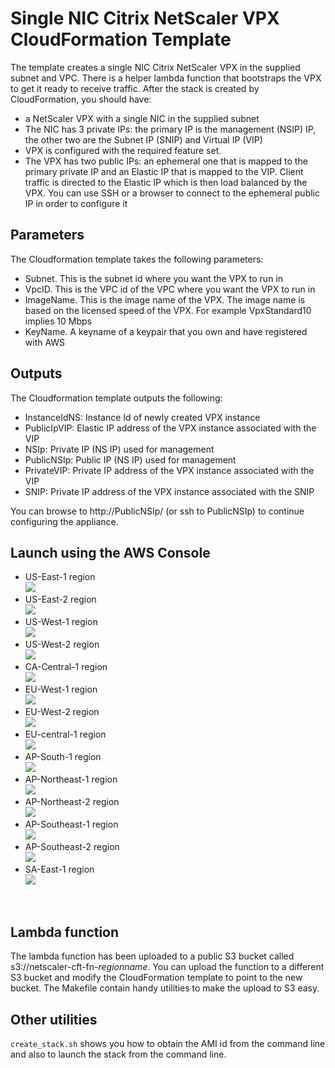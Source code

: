 # Single NIC Citrix NetScaler VPX CloudFormation Template
The template creates a single NIC Citrix NetScaler VPX in the supplied subnet and VPC. There is a helper lambda function that bootstraps the VPX to get it ready to receive traffic. After the stack is created by CloudFormation, you should have:
* a NetScaler VPX with a single NIC in the supplied subnet
* The NIC has 3 private IPs: the primary IP is the management (NSIP) IP, the other two are the Subnet IP (SNIP) and Virtual IP (VIP)
* VPX is configured with the required feature set.
* The VPX has two public IPs: an ephemeral one that is mapped to the primary private IP and an Elastic IP that is mapped to the VIP. Client traffic is directed to the Elastic IP which is then load balanced by the VPX. You can use SSH or a browser to connect to the ephemeral public IP in order to configure it

## Parameters
The Cloudformation template takes the following parameters:
* Subnet. This is the subnet id where you want the VPX to run in
* VpcID. This is the VPC id of the VPC where you want the VPX to run in
* ImageName. This is the image name of the VPX. The image name is based on the licensed speed of the VPX. For example VpxStandard10 implies 10 Mbps
* KeyName. A keyname of a keypair that you own and have registered with AWS

## Outputs
The Cloudformation template outputs the following:
* InstanceIdNS: Instance Id of newly created VPX instance
* PublicIpVIP: Elastic IP address of the VPX instance associated with the VIP
* NSIp: Private IP (NS IP) used for management
* PublicNSIp: Public IP (NS IP) used for management
* PrivateVIP: Private IP address of the VPX instance associated with the VIP
* SNIP: Private IP address of the VPX instance associated with the SNIP

You can browse to http://PublicNSIp/ (or ssh to PublicNSIp) to continue configuring the appliance.

## Launch using the AWS Console


 - US-East-1 region  
   <a href="https://console.aws.amazon.com/cloudformation/home?region=us-east-1#/stacks/new?stackName=NetScalerVPX-SingleNic&templateURL=https://s3-us-west-2.amazonaws.com/citrix-netscaler-cft/netscaler-1nic-lambda-init.template">
    <img src="https://s3.amazonaws.com/cloudformation-examples/cloudformation-launch-stack.png"/></a> 
- US-East-2 region  
   <a href="https://console.aws.amazon.com/cloudformation/home?region=us-east-2#/stacks/new?stackName=NetScalerVPX-SingleNic&templateURL=https://s3-us-west-2.amazonaws.com/citrix-netscaler-cft/netscaler-1nic-lambda-init.template">
    <img src="https://s3.amazonaws.com/cloudformation-examples/cloudformation-launch-stack.png"/></a> 
- US-West-1 region  
   <a href="https://console.aws.amazon.com/cloudformation/home?region=us-west-1#/stacks/new?stackName=NetScalerVPX-SingleNic&templateURL=https://s3-us-west-2.amazonaws.com/citrix-netscaler-cft/netscaler-1nic-lambda-init.template">
    <img src="https://s3.amazonaws.com/cloudformation-examples/cloudformation-launch-stack.png"/></a> 
- US-West-2 region  
   <a href="https://console.aws.amazon.com/cloudformation/home?region=us-west-2#/stacks/new?stackName=NetScalerVPX-SingleNic&templateURL=https://s3-us-west-2.amazonaws.com/citrix-netscaler-cft/netscaler-1nic-lambda-init.template">
    <img src="https://s3.amazonaws.com/cloudformation-examples/cloudformation-launch-stack.png"/></a> 
- CA-Central-1 region  
   <a href="https://console.aws.amazon.com/cloudformation/home?region=ca-central-1#/stacks/new?stackName=NetScalerVPX-SingleNic&templateURL=https://s3-us-west-2.amazonaws.com/citrix-netscaler-cft/netscaler-1nic-lambda-init.template">
    <img src="https://s3.amazonaws.com/cloudformation-examples/cloudformation-launch-stack.png"/></a> 
- EU-West-1 region  
   <a href="https://console.aws.amazon.com/cloudformation/home?region=eu-west-1#/stacks/new?stackName=NetScalerVPX-SingleNic&templateURL=https://s3-us-west-2.amazonaws.com/citrix-netscaler-cft/netscaler-1nic-lambda-init.template">
    <img src="https://s3.amazonaws.com/cloudformation-examples/cloudformation-launch-stack.png"/></a> 
- EU-West-2 region  
   <a href="https://console.aws.amazon.com/cloudformation/home?region=eu-west-2#/stacks/new?stackName=NetScalerVPX-SingleNic&templateURL=https://s3-us-west-2.amazonaws.com/citrix-netscaler-cft/netscaler-1nic-lambda-init.template">
    <img src="https://s3.amazonaws.com/cloudformation-examples/cloudformation-launch-stack.png"/></a> 
- EU-central-1 region  
   <a href="https://console.aws.amazon.com/cloudformation/home?region=eu-central-1#/stacks/new?stackName=NetScalerVPX-SingleNic&templateURL=https://s3-us-west-2.amazonaws.com/citrix-netscaler-cft/netscaler-1nic-lambda-init.template">
    <img src="https://s3.amazonaws.com/cloudformation-examples/cloudformation-launch-stack.png"/></a> 
- AP-South-1 region  
   <a href="https://console.aws.amazon.com/cloudformation/home?region=ap-south-1#/stacks/new?stackName=NetScalerVPX-SingleNic&templateURL=https://s3-us-west-2.amazonaws.com/citrix-netscaler-cft/netscaler-1nic-lambda-init.template">
    <img src="https://s3.amazonaws.com/cloudformation-examples/cloudformation-launch-stack.png"/></a> 
- AP-Northeast-1 region  
   <a href="https://console.aws.amazon.com/cloudformation/home?region=ap-northeast-1#/stacks/new?stackName=NetScalerVPX-SingleNic&templateURL=https://s3-us-west-2.amazonaws.com/citrix-netscaler-cft/netscaler-1nic-lambda-init.template">
    <img src="https://s3.amazonaws.com/cloudformation-examples/cloudformation-launch-stack.png"/></a> 
- AP-Northeast-2 region  
   <a href="https://console.aws.amazon.com/cloudformation/home?region=ap-northeast-2#/stacks/new?stackName=NetScalerVPX-SingleNic&templateURL=https://s3-us-west-2.amazonaws.com/citrix-netscaler-cft/netscaler-1nic-lambda-init.template">
    <img src="https://s3.amazonaws.com/cloudformation-examples/cloudformation-launch-stack.png"/></a> 
- AP-Southeast-1 region  
   <a href="https://console.aws.amazon.com/cloudformation/home?region=ap-southeast-1#/stacks/new?stackName=NetScalerVPX-SingleNic&templateURL=https://s3-us-west-2.amazonaws.com/citrix-netscaler-cft/netscaler-1nic-lambda-init.template">
    <img src="https://s3.amazonaws.com/cloudformation-examples/cloudformation-launch-stack.png"/></a> 
- AP-Southeast-2 region  
   <a href="https://console.aws.amazon.com/cloudformation/home?region=ap-southeast-2#/stacks/new?stackName=NetScalerVPX-SingleNic&templateURL=https://s3-us-west-2.amazonaws.com/citrix-netscaler-cft/netscaler-1nic-lambda-init.template">
    <img src="https://s3.amazonaws.com/cloudformation-examples/cloudformation-launch-stack.png"/></a> 
- SA-East-1 region  
   <a href="https://console.aws.amazon.com/cloudformation/home?region=sa-east-1#/stacks/new?stackName=NetScalerVPX-SingleNic&templateURL=https://s3-us-west-2.amazonaws.com/citrix-netscaler-cft/netscaler-1nic-lambda-init.template">
    <img src="https://s3.amazonaws.com/cloudformation-examples/cloudformation-launch-stack.png"/></a> 

<br>

## Lambda function
The lambda function has been uploaded to a public S3 bucket called s3://netscaler-cft-fn-<i>regionname</i>. You can upload the function to a different S3 bucket and modify the CloudFormation template to point to the new bucket. The Makefile contain handy utilities to make the upload to S3 easy.

## Other utilities
`create_stack.sh` shows you how to obtain the AMI id from the command line and also to launch the stack from the command line.
